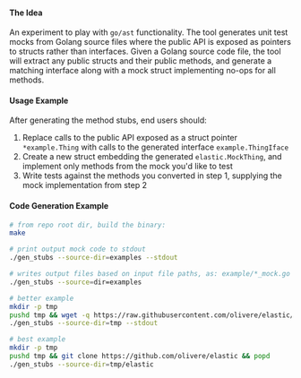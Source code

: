 #### The Idea
An experiment to play with `go/ast` functionality. The tool generates unit test mocks from Golang source files where the public API is exposed as pointers to structs rather than interfaces. Given a Golang source code file, the tool will extract any public structs and their public methods, and generate a matching interface along with a mock struct implementing no-ops for all methods.


#### Usage Example
After generating the method stubs, end users should:
1. Replace calls to the public API exposed as a struct pointer `*example.Thing` with calls to the generated interface `example.ThingIface`
2. Create a new struct embedding the generated `elastic.MockThing`, and implement only methods from the mock you'd like to test
3. Write tests against the methods you converted in step 1, supplying the mock implementation from step 2


#### Code Generation Example
```bash
# from repo root dir, build the binary:
make

# print output mock code to stdout
./gen_stubs --source-dir=examples --stdout

# writes output files based on input file paths, as: example/*_mock.go
./gen_stubs --source=dir=examples

# better example
mkdir -p tmp
pushd tmp && wget -q https://raw.githubusercontent.com/olivere/elastic/release-branch.v6/client.go && popd
./gen_stubs --source-dir=tmp --stdout

# best example
mkdir -p tmp
pushd tmp && git clone https://github.com/olivere/elastic && popd
./gen_stubs --source-dir=tmp/elastic
```

